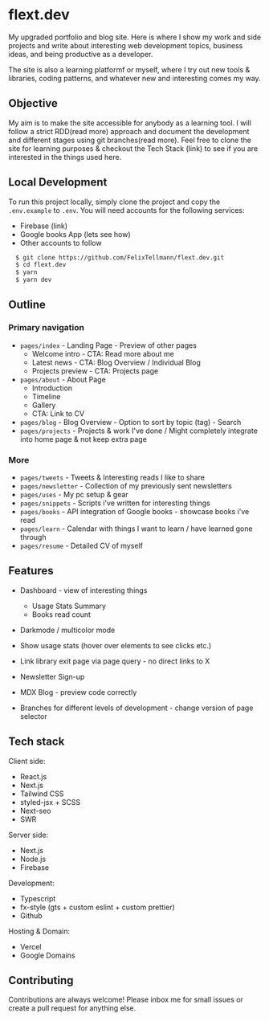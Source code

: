 # flext.dev

My upgraded portfolio and blog site. Here is where I show my work and side projects and write about interesting web development topics, business ideas, and being productive as a developer.

The site is also a learning platformf or myself, where I try out new tools & libraries, coding patterns, and whatever new and interesting comes my way.

## Objective

My aim is to make the site accessible for anybody as a learning tool. I will follow a strict RDD(read more) approach and document the development and different stages using git branches(read more). Feel free to clone the site for learning purposes & checkout the Tech Stack (link) to see if you are interested in the things used here.

## Local Development

To run this project locally, simply clone the project and copy the `.env.example` to `.env`. You will need accounts for the following services:
- Firebase (link)
- Google books App (lets see how)
- Other accounts to follow

```bash
  $ git clone https://github.com/FelixTellmann/flext.dev.git
  $ cd flext.dev
  $ yarn
  $ yarn dev
```

## Outline

### Primary navigation
- `pages/index` - Landing Page - Preview of other pages
  - Welcome intro - CTA: Read more about me
  - Latest news - CTA: Blog Overview / Individual Blog
  - Projects preview - CTA: Projects page
- `pages/about` - About Page
  - Introduction
  - Timeline
  - Gallery
  - CTA: Link to CV
- `pages/blog` - Blog Overview - Option to sort by topic (tag) - Search
- `pages/projects` - Projects & work I've done / Might completely integrate into home page & not keep extra page

### More

- `pages/tweets` - Tweets & Interesting reads I like to share
- `pages/newsletter` - Collection of my previously sent newsletters
- `pages/uses` - My pc setup & gear
- `pages/snippets` - Scripts i've written for interesting things
- `pages/books` - API integration of Google books - showcase books i've read
- `pages/learn` - Calendar with things I want to learn / have learned gone through
- `pages/resume` - Detailed CV of myself

## Features

- Dashboard - view of interesting things
  - Usage Stats Summary
  - Books read count
      
- Darkmode / multicolor mode
- Show usage stats (hover over elements to see clicks etc.)
- Link library exit page via page query - no direct links to X
- Newsletter Sign-up
- MDX Blog - preview code correctly
- Branches for different levels of development - change version of page selector

## Tech stack

Client side:
- React.js
- Next.js
- Tailwind CSS
- styled-jsx + SCSS
- Next-seo
- SWR

Server side:
- Next.js
- Node.js
- Firebase

Development:
- Typescript
- fx-style (gts + custom eslint + custom prettier)
- Github

Hosting & Domain:
- Vercel
- Google Domains

## Contributing

Contributions are always welcome!
Please inbox me for small issues or create a pull request for anything else.
